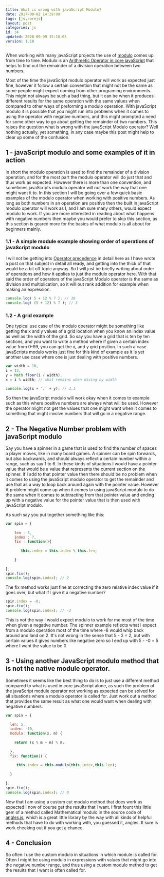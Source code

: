 ```yaml
---
title: What is wrong with javaScript Modulo?
date: 2017-09-02 14:39:00
tags: [js,corejs]
layout: post
categories: js
id: 34
updated: 2020-09-09 15:18:03
version: 1.18
---
```


When working with many javaScript projects the use of [modulo](https://en.wikipedia.org/wiki/Modulo_operation) comes up from time to time. Modulo is an [Arithmetic Operator in core javaScript](https://developer.mozilla.org/en-US/docs/Web/JavaScript/Reference/Operators/Arithmetic_Operators) that helps to find out the remainder of a division operation between two numbers.

Most of the time the javaScript modulo operator will work as expected just fine, however it follow a certain convention that might not be the same as some people might expect coming from other programing environments. This might not always be such a bad thing, but it can be when it produces different results for the same operation with the same values when compared to other ways of preforming a modulo operation. With javaScript modulo it is possible that you might run into problems when it comes to using the operator with negative numbers, and this might prompted a need for some other way to go about getting the remainder of two numbers. This raises the question what is wrong with the javaScript Modulo operator? Well nothing actually, yet something, in any case maybe this post might help to clear up some of the confusion.

<!-- more -->

## 1 - javaScript modulo and some examples of it in action

In short the modulo operation is used to find the remainder of a division operation, and for the most part the modulo operator will do just that and thus work as expected. However there is more than one convention, and sometimes javaScripts modulo operator will not work the way that one might want it to. In this section I will be going over a few quick basic examples of the modulo operator when working with positive numbers. As long as both numbers in an operation are positive then the built in javaScript modulo operator will work as I, and I am sure many others, would expect modulo to work. If you are more interested in reading about what happens with negative numbers then maybe you would prefer to skip this section, as this section is geared more for the basics of what modulo is all about for beginners mainly.

### 1.1 - A simple module example showing order of operations of javaScript modulo

I will not be getting into [Operator precedence](/2019/02/02/js-operator-precedence/) in detail here as I have wrote a post on that subject in detail all ready, and getting into the thick of that would be a bit off topic anyway. So I will just be briefly writing about order of operations and how it applies to just the modulo operator here. With that said the order of operators of the javaScript Modulo operator is the same as division and multiplication, so it will out rank addition for example when making an expression.

```js
console.log( 5 + 12 % 7 ); // 10
console.log( (5 + 12) % 7 ); // 3
```

### 1.2 - A grid example

One typical use case of the modulo operator might be something like getting the x and y values of a grid location when you know an index value as well as the width of the grid.  So say you have a grid that is ten by ten sections, and you want to write a method where if given a certain index value from 0-99, you can get the x, and y grid position. In such a case javaScripts modulo works just fine for this kind of example as it is yet another use case where one is just dealing with positive numbers.

```js
var width = 10,
i = 13,
y = Math.floor(i / width),
x = i % width; // what remains when diving by width
 
console.log(x + ',' + y); // 3,1
```

So then the javaScript modulo will work okay when it comes to example such as this where positive numbers are always what will be used. However the operator might not get the values that one might want when it comes to something that might involve numbers that will go in a negative range.

## 2 - The Negative Number problem with javaScript modulo

Say you have a spinner in a game that is used to find the number of spaces a player moves, like in many board games. A spinner can be spin forwards, but also backwards, and should always reflect a certain number within a range, such as say 1 to 6. In these kinds of situations I would have a pointer value that would be a value that represents the current section on the spinner. If I add to that pointer value then there should be no problem when it comes to using the javaScript modulo operator to get the remainder and use that as a way to loop back around again with the pointer value. However A problem might come up when it comes to using javaScript modulo to do the same when it comes to subtracting from that pointer value and ending up with a negative value for the pointer value that is then used with javaScript modulo.

As such say you put together something like this:

```js
var spin = {
 
    len : 5,
    index : 7,
    fix : function(){
    
       this.index = this.index % this.len;
    
    }
 
};
spin.fix();
console.log(spin.index); // 2
```

The fix method works just fine at correcting the zero relative index value if it goes over, but what if I give it a negative number?

```js
spin.index = -8;
spin.fix();
console.log(spin.index); // -3
```

This is not the way I would expect modulo to work for me most of the time when given a negative number. The spinner example reflects what I expect from a modulo operation most of the time where -8 would whip back around and land on 2. It's not wrong in the sense that 5 - 3 = 2, but with certain values it gives numbers like negative zero so I end up with 5 - -0 = 5 where I want the value to be 0.

## 3 - Using another JavaScript modulo method that is not the native module operator.

Sometimes it seems like the best thing to do is to just use a different method compared to what is used in core javaScript alone, as such the problem of the javaScript module operator not working as expected can be solved for all situations where a modulo operator is called for. Just work out a method that provides the same result as what one would want when dealing with negative numbers.

```js
var spin = {
 
  len: 5,
  index: -10,
  modulo: function(x, m) {
 
    return (x % m + m) % m;
 
  },
  fix: function() {
 
     this.index = this.modulo(this.index,this.len);
 
  }
 
};
spin.fix();
console.log(spin.index); // 0
```

Now that I am using a custom cut modulo method that does work as expected I now of course get the results that I want. I first fount this little gem of a method called Mathematical modulo in the source code of [angles.js](https://github.com/infusion/Angles.js/blob/master/angles.js), which is a great little library by the way with all kinds of helpful methods that have to do with working with, you guessed it, angles. It sure is work checking out if you get a chance.

## 4 - Conclusion

So often I use the custom modulo in situations in which module is called for. Often I might be using modulo in expressions with values that might go into the negative number range, and thus using a custom modulo method to get the results that I want is often called for.